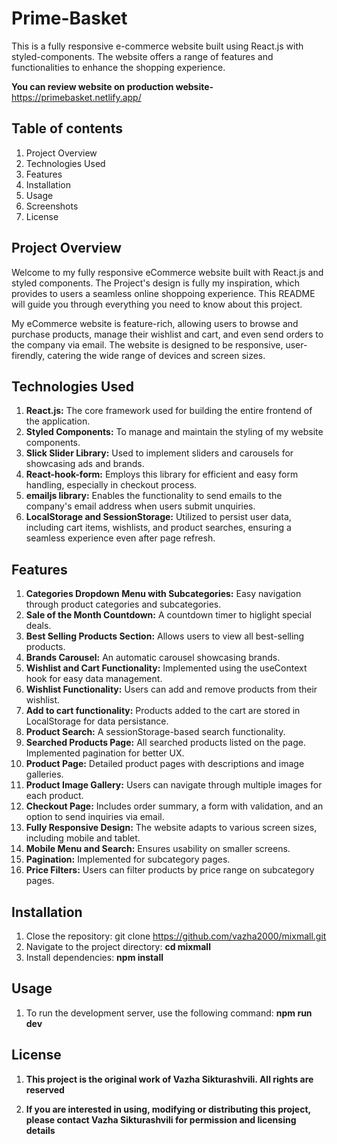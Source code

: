 # Prime-Basket
This is a fully responsive e-commerce website built using React.js with styled-components. The website offers a range of features and functionalities to enhance the shopping experience.

**You can review website on production website-** https://primebasket.netlify.app/

## Table of contents

1. Project Overview
2. Technologies Used
3. Features
4. Installation
5. Usage
6. Screenshots
7. License

## Project Overview

Welcome to my fully responsive eCommerce website built with React.js and styled components. The Project's design is fully my inspiration, which provides to users a seamless online shoppoing experience. This README will guide you through everything you need to know about this project. 

My eCommerce website is feature-rich, allowing users to browse and purchase products, manage their wishlist and cart, and even send orders to the company via email. The website is designed to be responsive, user-firendly, catering the wide range of devices and screen sizes. 

## Technologies Used

1. **React.js:** The core framework used for building the entire frontend of the application.
2. **Styled Components:** To manage and maintain the styling of my website components.
3. **Slick Slider Library:** Used to implement sliders and carousels for showcasing ads and brands.
4. **React-hook-form:** Employs this library for efficient and easy form handling, especially in checkout process.
5. **emailjs library:** Enables the functionality to send emails to the company's email address when users submit unquiries.
6. **LocalStorage and SessionStorage:** Utilized to persist user data, including cart items, wishlists, and product searches, ensuring a seamless experience even after page refresh.

## Features

1. **Categories Dropdown Menu with Subcategories:** Easy navigation through product categories and subcategories.
2. **Sale of the Month Countdown:** A countdown timer to higlight special deals.
3. **Best Selling Products Section:** Allows users to view all best-selling products.
4. **Brands Carousel:** An automatic carousel showcasing brands.
5. **Wishlist and Cart Functionality:** Implemented using the useContext hook for easy data management.
6. **Wishlist Functionality:** Users can add and remove products from their wishlist.
7. **Add to cart functionality:** Products added to the cart are stored in LocalStorage for data persistance.
8. **Product Search:** A sessionStorage-based search functionality.
9. **Searched Products Page:** All searched products listed on the page. Implemented pagination for better UX.
10. **Product Page:** Detailed product pages with descriptions and image galleries.
11. **Product Image Gallery:** Users can navigate through multiple images for each product.
12. **Checkout Page:** Includes order summary, a form with validation, and an option to send inquiries via email.
13. **Fully Responsive Design:** The website adapts to various screen sizes, including mobile and tablet.
14. **Mobile Menu and Search:** Ensures usability on smaller screens.
15. **Pagination:** Implemented for subcategory pages.
16. **Price Filters:** Users can filter products by price range on subcategory pages.

## Installation

1. Close the repository: git clone https://github.com/vazha2000/mixmall.git
2. Navigate to the project directory: **cd mixmall**
3. Install dependencies: **npm install**

## Usage

1. To run the development server, use the following command: **npm run dev**

## License 

1. **This project is the original work of Vazha Sikturashvili. All rights are reserved**

2. **If you are interested in using, modifying or distributing this project, please contact Vazha Sikturashvili for permission and licensing details**